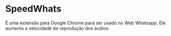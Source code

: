 # SpeedWhats
É uma extensão para Google Chrome para ser usado no Web Whatsapp. Ele aumenta a velocidade de reprodução dos audios.
